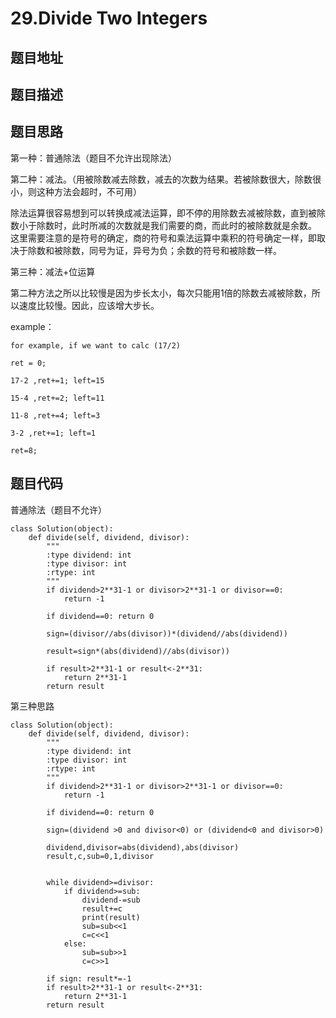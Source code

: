 29.Divide Two Integers
=======================

题目地址
--------


题目描述
-------

题目思路
-------

第一种：普通除法（题目不允许出现除法）

第二种：减法。（用被除数减去除数，减去的次数为结果。若被除数很大，除数很小，则这种方法会超时，不可用）

除法运算很容易想到可以转换成减法运算，即不停的用除数去减被除数，直到被除数小于除数时，此时所减的次数就是我们需要的商，而此时的被除数就是余数。
这里需要注意的是符号的确定，商的符号和乘法运算中乘积的符号确定一样，即取决于除数和被除数，同号为证，异号为负；余数的符号和被除数一样。


第三种：减法+位运算

第二种方法之所以比较慢是因为步长太小，每次只能用1倍的除数去减被除数，所以速度比较慢。因此，应该增大步长。

example：
```
for example, if we want to calc (17/2)

ret = 0;

17-2 ,ret+=1; left=15

15-4 ,ret+=2; left=11

11-8 ,ret+=4; left=3

3-2 ,ret+=1; left=1

ret=8;
```




题目代码
-------

普通除法（题目不允许）
```
class Solution(object):
    def divide(self, dividend, divisor):
        """
        :type dividend: int
        :type divisor: int
        :rtype: int
        """
        if dividend>2**31-1 or divisor>2**31-1 or divisor==0:
            return -1
        
        if dividend==0: return 0
        
        sign=(divisor//abs(divisor))*(dividend//abs(dividend))
        
        result=sign*(abs(dividend)//abs(divisor))
        
        if result>2**31-1 or result<-2**31:
            return 2**31-1
        return result
```

第三种思路

```
class Solution(object):
    def divide(self, dividend, divisor):
        """
        :type dividend: int
        :type divisor: int
        :rtype: int
        """
        if dividend>2**31-1 or divisor>2**31-1 or divisor==0:
            return -1
        
        if dividend==0: return 0
        
        sign=(dividend >0 and divisor<0) or (dividend<0 and divisor>0)
        
        dividend,divisor=abs(dividend),abs(divisor)
        result,c,sub=0,1,divisor
        
        
        while dividend>=divisor:
            if dividend>=sub:
                dividend-=sub
                result+=c
                print(result)
                sub=sub<<1
                c=c<<1
            else:
                sub=sub>>1
                c=c>>1
        
        if sign: result*=-1
        if result>2**31-1 or result<-2**31:
            return 2**31-1
        return result
```
